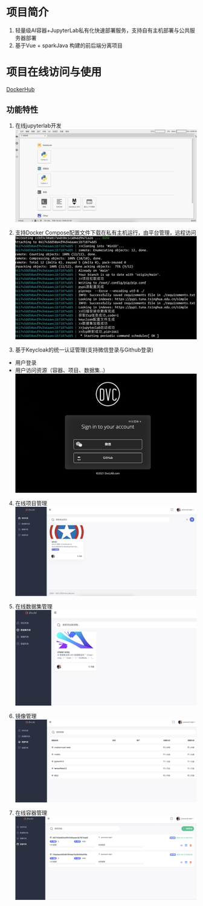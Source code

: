 # 项目简介

1. 轻量级AI容器+JupyterLab私有化快速部署服务，支持自有主机部署与公共服务器部署
2. 基于Vue + sparkJava 构建的前后端分离项目

# 项目在线访问与使用
[DockerHub](https://ai.dvclab.com)

## 功能特性

1. 在线jupyterlab开发
![](https://github.com/DvcLAB/dockerhub/blob/main/images/jupyterlab.png)

2. 支持Docker Compose配置文件下载在私有主机运行，由平台管理，远程访问
![](https://github.com/DvcLAB/dockerhub/blob/main/images/docker-compose.png)

3. 基于Keycloak的统一认证管理(支持微信登录与Github登录)
- 用户登录
- 用户访问资源（容器、项目、数据集..）
![](https://github.com/DvcLAB/dockerhub/blob/main/images/login.png)

4. 在线项目管理
![](https://github.com/DvcLAB/dockerhub/blob/main/images/project.png)
   
5. 在线数据集管理
![](https://github.com/DvcLAB/dockerhub/blob/main/images/dataset.png)
   
6. 镜像管理
![](https://github.com/DvcLAB/dockerhub/blob/main/images/image.png)
   
7. 在线容器管理
![](https://github.com/DvcLAB/dockerhub/blob/main/images/container.png)

